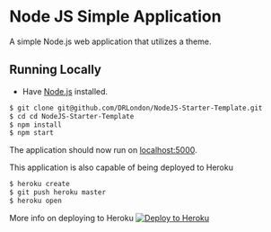 # Node JS Simple Application
A simple Node.js web application that utilizes a theme.

## Running Locally
* Have [Node.js](http://nodejs.org) installed.
```sh
$ git clone git@github.com/DRLondon/NodeJS-Starter-Template.git
$ cd cd NodeJS-Starter-Template
$ npm install
$ npm start
```

The application should now run on [localhost:5000](http://localhost:5000).

This application is also capable of being deployed to Heroku

```sh
$ heroku create
$ git push heroku master
$ heroku open
```

More info on deploying to Heroku
[![Deploy to Heroku](https://www.herokucdn.com/deploy/button.png)](https://heroku.com/deploy)
